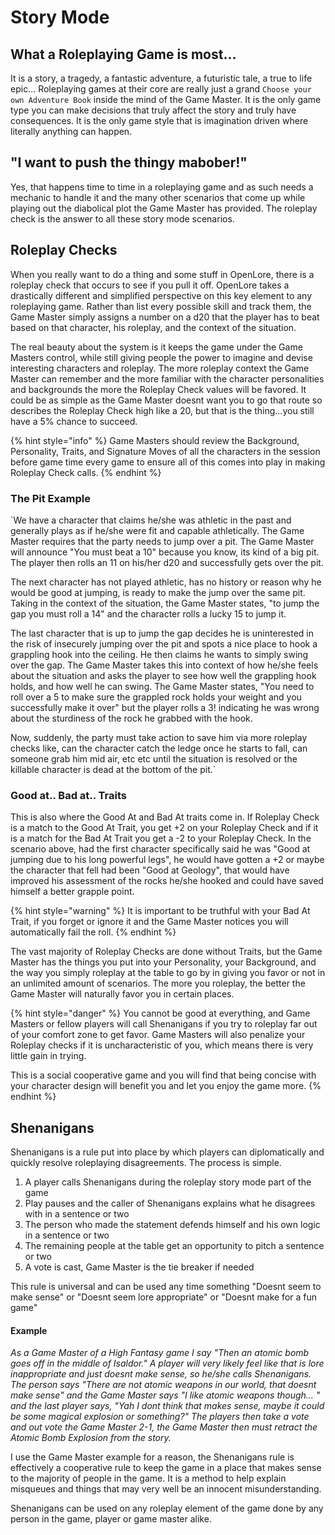 # Story Mode

## What a Roleplaying Game is most...

It is a story, a tragedy, a fantastic adventure, a futuristic tale, a true to life epic... Roleplaying games at their core are really just a grand `Choose your own Adventure Book` inside the mind of the Game Master. It is the only game type you can make decisions that truly affect the story and truly have consequences. It is the only game style that is imagination driven where literally anything can happen.

## "I want to push the thingy mabober!"

Yes, that happens time to time in a roleplaying game and as such needs a mechanic to handle it and the many other scenarios that come up while playing out the diabolical plot the Game Master has provided. The roleplay check is the answer to all these story mode scenarios.

## Roleplay Checks

When you really want to do a thing and some stuff in OpenLore, there is a roleplay check that occurs to see if you pull it off. OpenLore takes a drastically different and simplified perspective on this key element to any roleplaying game. Rather than list every possible skill and track them, the Game Master simply assigns a number on a d20 that the player has to beat based on that character, his roleplay, and the context of the situation.

The real beauty about the system is it keeps the game under the Game Masters control, while still giving people the power to imagine and devise interesting characters and roleplay. The more roleplay context the Game Master can remember and the more familiar with the character personalities and backgrounds the more the Roleplay Check values will be favored. It could be as simple as the Game Master doesnt want you to go that route so describes the Roleplay Check high like a 20, but that is the thing...you still have a 5% chance to succeed.

{% hint style="info" %}
Game Masters should review the Background, Personality, Traits, and Signature Moves of all the characters in the session before game time every game to ensure all of this comes into play in making Roleplay Check calls.
{% endhint %}

### The Pit Example 

`We have a character that claims he/she was athletic in the past and generally plays as if he/she were fit and capable athletically. The Game Master requires that the party needs to jump over a pit. The Game Master will announce "You must beat a 10" because you know, its kind of a big pit. The player then rolls an 11 on his/her d20 and successfully gets over the pit.   
  
The next character has not played athletic, has no history or reason why he would be good at jumping, is ready to make the jump over the same pit. Taking in the context of the situation, the Game Master states, "to jump the gap you must roll a 14" and the character rolls a lucky 15 to jump it.  
  
The last character that is up to jump the gap decides he is uninterested in the risk of insecurely jumping over the pit and spots a nice place to hook a grappling hook into the ceiling. He then claims he wants to simply swing over the gap. The Game Master takes this into context of how he/she feels about the situation and asks the player to see how well the grappling hook holds, and how well he can swing. The Game Master states, "You need to roll over a 5 to make sure the grappled rock holds your weight and you successfully make it over" but the player rolls a 3! indicating he was wrong about the sturdiness of the rock he grabbed with the hook.  
  
Now, suddenly, the party must take action to save him via more roleplay checks like, can the character catch the ledge once he starts to fall, can someone grab him mid air, etc etc until the situation is resolved or the killable character is dead at the bottom of the pit.`

### Good at.. Bad at.. Traits

This is also where the Good At and Bad At traits come in. If Roleplay Check is a match to the Good At Trait, you get +2 on your Roleplay Check and if it is a match for the Bad At Trait you get a -2 to your Roleplay Check. In the scenario above, had the first character specifically said he was "Good at jumping due to his long powerful legs", he would have gotten a +2 or maybe the character that fell had been "Good at Geology", that would have improved his assessment of the rocks he/she hooked and could have saved himself a better grapple point.

{% hint style="warning" %}
It is important to be truthful with your Bad At Trait, if you forget or ignore it and the Game Master notices you will automatically fail the roll.
{% endhint %}

The vast majority of Roleplay Checks are done without Traits, but the Game Master has the things you put into your Personality, your Background, and the way you simply roleplay at the table to go by in giving you favor or not in an unlimited amount of scenarios. The more you roleplay, the better the Game Master will naturally favor you in certain places. 

{% hint style="danger" %}
You cannot be good at everything, and Game Masters or fellow players will call Shenanigans if you try to roleplay far out of your comfort zone to get favor. Game Masters will also penalize your Roleplay checks if it is uncharacteristic of you, which means there is very little gain in trying.  
  
This is a social cooperative game and you will find that being concise with your character design will benefit you and let you enjoy the game more.
{% endhint %}

## Shenanigans

Shenanigans is a rule put into place by which players can diplomatically and quickly resolve roleplaying disagreements. The process is simple.

1. A player calls Shenanigans during the roleplay story mode part of the game
2. Play pauses and the caller of Shenanigans explains what he disagrees with in a sentence or two
3. The person who made the statement defends himself and his own logic in a sentence or two
4. The remaining people at the table get an opportunity to pitch a sentence or two
5. A vote is cast, Game Master is the tie breaker if needed

This rule is universal and can be used any time something "Doesnt seem to make sense" or "Doesnt seem lore appropriate" or "Doesnt make for a fun game" 

#### Example

_As a Game Master of a High Fantasy game I say "Then an atomic bomb goes off in the middle of Isaldor."_ _A player will very likely feel like that is lore inappropriate and just doesnt make sense, so he/she calls Shenanigans. The person says "There are not atomic weapons in our world, that doesnt make sense" and the Game Master says "I like atomic weapons though... " and the last player says, "Yah I dont think that makes sense, maybe it could be some magical explosion or something?" The players then take a vote and out vote the Game Master 2-1, the Game Master then must retract the Atomic Bomb Explosion from the story._

I use the Game Master example for a reason, the Shenanigans rule is effectively a cooperative rule to keep the game in a place that makes sense to the majority of people in the game. It is a method to help explain misqueues and things that may very well be an innocent misunderstanding.

Shenanigans can be used on any roleplay element of the game done by any person in the game, player or  game master alike.





